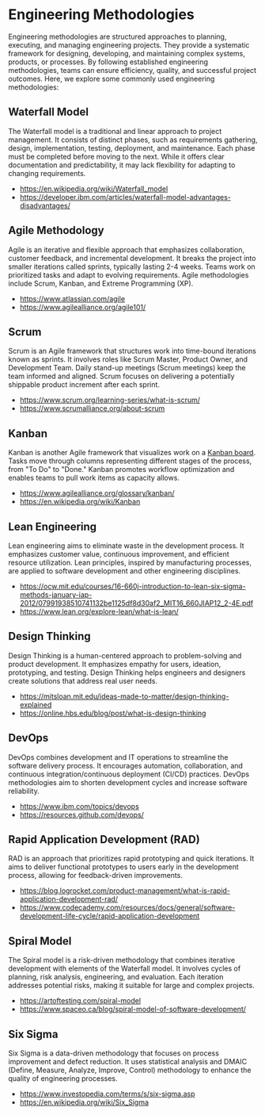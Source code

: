 # Engineering Methodologies

Engineering methodologies are structured approaches to planning, executing, and managing engineering projects. They provide a systematic framework for designing, developing, and maintaining complex systems, products, or processes. By following established engineering methodologies, teams can ensure efficiency, quality, and successful project outcomes. Here, we explore some commonly used engineering methodologies:

## Waterfall Model

The Waterfall model is a traditional and linear approach to project management. It consists of distinct phases, such as requirements gathering, design, implementation, testing, deployment, and maintenance. Each phase must be completed before moving to the next. While it offers clear documentation and predictability, it may lack flexibility for adapting to changing requirements.

- https://en.wikipedia.org/wiki/Waterfall_model
- https://developer.ibm.com/articles/waterfall-model-advantages-disadvantages/

## Agile Methodology

Agile is an iterative and flexible approach that emphasizes collaboration, customer feedback, and incremental development. It breaks the project into smaller iterations called sprints, typically lasting 2-4 weeks. Teams work on prioritized tasks and adapt to evolving requirements. Agile methodologies include Scrum, Kanban, and Extreme Programming (XP).

- https://www.atlassian.com/agile
- https://www.agilealliance.org/agile101/

## Scrum

Scrum is an Agile framework that structures work into time-bound iterations known as sprints. It involves roles like Scrum Master, Product Owner, and Development Team. Daily stand-up meetings (Scrum meetings) keep the team informed and aligned. Scrum focuses on delivering a potentially shippable product increment after each sprint.

- https://www.scrum.org/learning-series/what-is-scrum/
- https://www.scrumalliance.org/about-scrum

## Kanban

Kanban is another Agile framework that visualizes work on a [Kanban board](https://www.atlassian.com/agile/kanban/boards). Tasks move through columns representing different stages of the process, from "To Do" to "Done." Kanban promotes workflow optimization and enables teams to pull work items as capacity allows.

- https://www.agilealliance.org/glossary/kanban/
- https://en.wikipedia.org/wiki/Kanban

## Lean Engineering

Lean engineering aims to eliminate waste in the development process. It emphasizes customer value, continuous improvement, and efficient resource utilization. Lean principles, inspired by manufacturing processes, are applied to software development and other engineering disciplines.

- https://ocw.mit.edu/courses/16-660j-introduction-to-lean-six-sigma-methods-january-iap-2012/07991938510741132be1125df8d30af2_MIT16_660JIAP12_2-4E.pdf
- https://www.lean.org/explore-lean/what-is-lean/

## Design Thinking

Design Thinking is a human-centered approach to problem-solving and product development. It emphasizes empathy for users, ideation, prototyping, and testing. Design Thinking helps engineers and designers create solutions that address real user needs.

- https://mitsloan.mit.edu/ideas-made-to-matter/design-thinking-explained
- https://online.hbs.edu/blog/post/what-is-design-thinking

## DevOps

DevOps combines development and IT operations to streamline the software delivery process. It encourages automation, collaboration, and continuous integration/continuous deployment (CI/CD) practices. DevOps methodologies aim to shorten development cycles and increase software reliability.

- https://www.ibm.com/topics/devops
- https://resources.github.com/devops/

## Rapid Application Development (RAD)

RAD is an approach that prioritizes rapid prototyping and quick iterations. It aims to deliver functional prototypes to users early in the development process, allowing for feedback-driven improvements.

- https://blog.logrocket.com/product-management/what-is-rapid-application-development-rad/
- https://www.codecademy.com/resources/docs/general/software-development-life-cycle/rapid-application-development

## Spiral Model

The Spiral model is a risk-driven methodology that combines iterative development with elements of the Waterfall model. It involves cycles of planning, risk analysis, engineering, and evaluation. Each iteration addresses potential risks, making it suitable for large and complex projects.

- https://artoftesting.com/spiral-model
- https://www.spaceo.ca/blog/spiral-model-of-software-development/

## Six Sigma

Six Sigma is a data-driven methodology that focuses on process improvement and defect reduction. It uses statistical analysis and DMAIC (Define, Measure, Analyze, Improve, Control) methodology to enhance the quality of engineering processes.

- https://www.investopedia.com/terms/s/six-sigma.asp
- https://en.wikipedia.org/wiki/Six_Sigma
